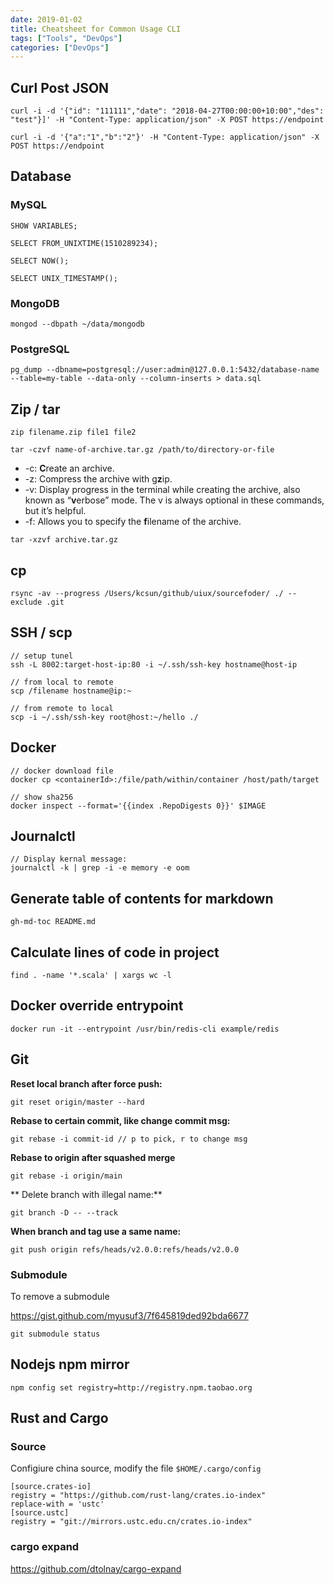 ```yaml
---
date: 2019-01-02
title: Cheatsheet for Common Usage CLI
tags: ["Tools", "DevOps"]
categories: ["DevOps"]
---
```


## Curl Post JSON
```shell
curl -i -d '{"id": "111111","date": "2018-04-27T00:00:00+10:00","des": "test"}]' -H "Content-Type: application/json" -X POST https://endpoint

curl -i -d '{"a":"1","b":"2"}' -H "Content-Type: application/json" -X POST https://endpoint
```

## Database

### MySQL

```shell
SHOW VARIABLES;

SELECT FROM_UNIXTIME(1510289234);

SELECT NOW();

SELECT UNIX_TIMESTAMP();
```
### MongoDB

```shell
mongod --dbpath ~/data/mongodb
```

### PostgreSQL

```shell
pg_dump --dbname=postgresql://user:admin@127.0.0.1:5432/database-name --table=my-table --data-only --column-inserts > data.sql
```

## Zip / tar

```
zip filename.zip file1 file2
```

```shell
tar -czvf name-of-archive.tar.gz /path/to/directory-or-file
```

- -c: **C**reate an archive.
- -z: Compress the archive with g**z**ip.
- -v: Display progress in the terminal while creating the archive, also known as “**v**erbose” mode. The v is always optional in these commands, but it’s helpful.
- -f: Allows you to specify the **f**ilename of the archive.

```
tar -xzvf archive.tar.gz
```

## cp

```shell
rsync -av --progress /Users/kcsun/github/uiux/sourcefoder/ ./ --exclude .git
```



## SSH / scp

```
// setup tunel
ssh -L 8002:target-host-ip:80 -i ~/.ssh/ssh-key hostname@host-ip

// from local to remote
scp /filename hostname@ip:~

// from remote to local
scp -i ~/.ssh/ssh-key root@host:~/hello ./
```

## Docker
```
// docker download file
docker cp <containerId>:/file/path/within/container /host/path/target

// show sha256
docker inspect --format='{{index .RepoDigests 0}}' $IMAGE
```

## Journalctl
```
// Display kernal message:
journalctl -k | grep -i -e memory -e oom
```

## Generate table of contents for markdown
```
gh-md-toc README.md
```

## Calculate lines of code in project
```
find . -name '*.scala' | xargs wc -l
```

## Docker override entrypoint

```
docker run -it --entrypoint /usr/bin/redis-cli example/redis
```

## Git 
**Reset local branch after force push:**

```shell
git reset origin/master --hard
```

**Rebase to certain commit, like change commit msg:**
```shell
git rebase -i commit-id // p to pick, r to change msg
```

**Rebase to origin after squashed merge**
```shell
git rebase -i origin/main
```

** Delete branch with illegal name:**
```shell
git branch -D -- --track
```

**When branch and tag use a same name:**
```shell
git push origin refs/heads/v2.0.0:refs/heads/v2.0.0
```

### Submodule

To remove a submodule

<https://gist.github.com/myusuf3/7f645819ded92bda6677>

```
git submodule status
```



## Nodejs npm mirror

```
npm config set registry=http://registry.npm.taobao.org
```

## Rust and Cargo

### Source

Configiure china source, modify the file `$HOME/.cargo/config`

```
[source.crates-io]
registry = "https://github.com/rust-lang/crates.io-index"
replace-with = 'ustc'
[source.ustc]
registry = "git://mirrors.ustc.edu.cn/crates.io-index"
```

### cargo expand

<https://github.com/dtolnay/cargo-expand>



